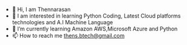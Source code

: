 - 👋 Hi, I am Thennarasan
- 👀 I am interested in learning Python Coding, Latest Cloud platforms technologies and A.I Machine Language 
- 🌱 I’m currently learning Amazon AWS,Microsoft Azure and Python
- 📫 How to reach me thens.btech@gmail.com
<!---
thennarasans/thennarasans is a ✨ special ✨ repository because its `README.md` (this file) appears on your GitHub profile.
You can click the Preview link to take a look at your changes.
--->
